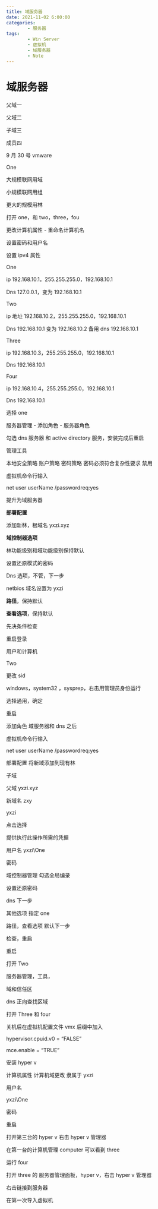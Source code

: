 ```yaml
---
title: 域服务器
date: 2021-11-02 6:00:00
categories:
        - 服务器
tags:
        - Win Server
        - 虚拟机
        - 域服务器
        - Note
---
```


# 域服务器

父域一

父域二

子域三

成员四

9 月 30 号 vmware

One

大规模联网用域

小规模联网用组

更大的规模用林

打开 one，和 two，three，fou

更改计算机属性 - 重命名计算机名

设置密码和用户名

设置 ipv4 属性

One

ip 192.168.10.1，255.255.255.0，192.168.10.1

Dns 127.0.0.1，变为 192.168.10.1

Two

ip 地址 192.168.10.2，255.255.255.0，192.168.10.1

Dns 192.168.10.1 变为 192.168.10.2 备用 dns 192.168.10.1

Three

ip 192.168.10.3，255.255.255.0，192.168.10.1

Dns 192.168.10.1

Four

ip 192.168.10.4，255.255.255.0，192.168.10.1

Dns 192.168.10.1

选择 one

服务器管理 - 添加角色 - 服务器角色

勾选 dns 服务器 和 active directory 服务，安装完成后重启

管理工具

本地安全策略 账户策略 密码策略 密码必须符合复杂性要求 禁用

虚拟机命令行输入

net user userName /passwordreq:yes

提升为域服务器

**部署配置**

添加新林，根域名 yxzi.xyz

**域控制器选项**

林功能级别和域功能级别保持默认

设置还原模式的密码

Dns 选项，不管，下一步

netbios 域名设置为 yxzi

**路径**，保持默认

**查看选项**，保持默认

先决条件检查

重启登录

用户和计算机

Two

更改 sid

windows，system32 ，sysprep，右击用管理员身份运行

选择通用，确定

重启

添加角色 域服务器和 dns 之后

虚拟机命令行输入

net user userName /passwordreq:yes

部署配置 将新域添加到现有林

子域

父域 yxzi.xyz

新域名 zxy

yxzi

点击选择

提供执行此操作所需的凭据

用户名 yxzi\One

密码

域控制器管理 勾选全局编录

设置还原密码

dns 下一步

其他选项 指定 one

路径，查看选项 默认下一步

检查，重启

重启

打开 Two

服务器管理，工具，

域和信任区

dns 正向查找区域

打开 Three 和 four

关机后在虚拟机配置文件 vmx 后缀中加入

hypervisor.cpuid.v0 = “FALSE”

mce.enable = “TRUE”

安装 hyper v

计算机属性 计算机域更改 隶属于 yxzi

用户名

yxzi\One

密码

重启

打开第三台的 hyper v 右击 hyper v 管理器

在第一台的计算机管理 computer 可以看到 three

运行 four

打开 three 的 服务器管理面板，hyper v，右击 hyper v 管理器

右击链接到服务器

在第一次导入虚拟机
